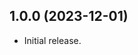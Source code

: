 <!-- Learn how to maintain this file at https://github.com/WordPress/gutenberg/tree/HEAD/packages#maintaining-changelogs. -->

## 1.0.0 (2023-12-01)

- Initial release.
